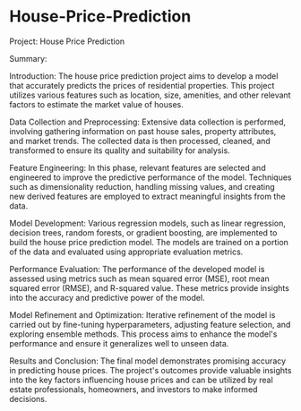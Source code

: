 # House-Price-Prediction
Project: House Price Prediction

Summary:

Introduction:
The house price prediction project aims to develop a model that accurately predicts the prices of residential properties. This project utilizes various features such as location, size, amenities, and other relevant factors to estimate the market value of houses.

Data Collection and Preprocessing:
Extensive data collection is performed, involving gathering information on past house sales, property attributes, and market trends. The collected data is then processed, cleaned, and transformed to ensure its quality and suitability for analysis.

Feature Engineering:
In this phase, relevant features are selected and engineered to improve the predictive performance of the model. Techniques such as dimensionality reduction, handling missing values, and creating new derived features are employed to extract meaningful insights from the data.

Model Development:
Various regression models, such as linear regression, decision trees, random forests, or gradient boosting, are implemented to build the house price prediction model. The models are trained on a portion of the data and evaluated using appropriate evaluation metrics.

Performance Evaluation:
The performance of the developed model is assessed using metrics such as mean squared error (MSE), root mean squared error (RMSE), and R-squared value. These metrics provide insights into the accuracy and predictive power of the model.

Model Refinement and Optimization:
Iterative refinement of the model is carried out by fine-tuning hyperparameters, adjusting feature selection, and exploring ensemble methods. This process aims to enhance the model's performance and ensure it generalizes well to unseen data.

Results and Conclusion:
The final model demonstrates promising accuracy in predicting house prices. The project's outcomes provide valuable insights into the key factors influencing house prices and can be utilized by real estate professionals, homeowners, and investors to make informed decisions.

